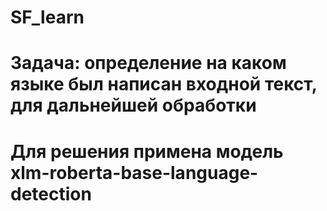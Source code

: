 # SF_learn
# Задача: определение на каком языке был написан входной текст, для дальнейшей обработки
# Для решения примена модель xlm-roberta-base-language-detection
